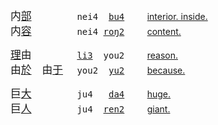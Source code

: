 <span id=内></span><!--7080-->
<big>内[部]()　　　</big>　<tt> nei4  [bu4]() </tt>　　[interior. inside.](https://translate.google.com/?sl=zh&tl=en&text=内部)   
<big>内[容]()　　　</big>　<tt> nei4 [roŋ2]() </tt>　　[content.](https://translate.google.com/?sl=zh&tl=en&text=内容)

<span id=由></span><!--2840-->
<big>[理]()由　　　</big>　<tt> [li3]()  you2 </tt>　　[reason.](https://translate.google.com/?sl=zh&tl=en&text=理由)   
<big>由[於]()　由[于]()</big>　<tt> you2  [yu2]() </tt>　　[because.](https://translate.google.com/?sl=zh&tl=en&text=由于)

<span id=巨></span><!--568-->
<big>巨[大]()　　　</big>　<tt> ju4   [da4]() </tt>　　[huge.](https://translate.google.com/?sl=zh&tl=en&text=巨大)   
<big>巨[人]()　　　</big>　<tt> ju4  [ren2]() </tt>　　[giant.](https://translate.google.com/?sl=zh&tl=en&text=巨人)

